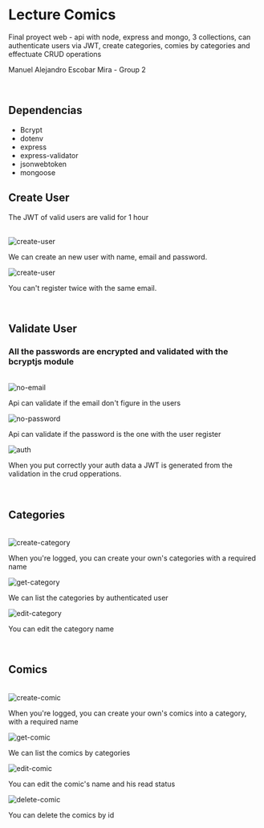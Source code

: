 # Lecture Comics
Final proyect web - api with node, express and mongo, 3 collections, can authenticate users via JWT, create categories, comies by categories and effectuate CRUD operations

Manuel Alejandro Escobar Mira - Group 2

<br>
<h2>Dependencias</h2>
<ul>
    <li>Bcrypt</li>
    <li>dotenv</li>
    <li>express</li>
    <li>express-validator</li>
    <li>jsonwebtoken</li>
    <li>mongoose</li>
</ul>

<h2>Create User</h2>
<p>The JWT of valid users are valid for 1 hour</p>
<br>
<img src="https://i.imgur.com/O6g39YR.png" alt="create-user" border="0">
<p>We can create an new user with name, email and password.</p>
<img src="https://i.imgur.com/H62Espc.png" alt="create-user" border="0">
<p>You can't register twice with the same email.</p>
<br>

<h2>Validate User</h2>
<h3>All the passwords are encrypted and validated with the bcryptjs module</h3>
<br>
<img src="https://i.imgur.com/YpiU93F.png" alt="no-email" border="0">
<p>Api can validate if the email don't figure in the users</p>
<img src="https://i.imgur.com/Ser3emd.png" alt="no-password" border="0">
<p>Api can validate if the password is the one with the user register </p>
<img src="https://i.imgur.com/EUqS3Qo.png" alt="auth" border="0">
<p>When you put correctly your auth data a JWT is generated from the validation in the crud opperations.</p>
<br>

<h2>Categories</h2>
<br>
<img src="https://i.imgur.com/IDBDEvw.png" alt="create-category" border="0">
<p>When you're logged, you can create your own's categories with a required name</p>
<img src="https://i.imgur.com/2wPAm7Y.png" alt="get-category" border="0">
<p>We can list the categories by authenticated user</p>
<img src="https://i.imgur.com/k07AxOQ.png" alt="edit-category" border="0">
<p>You can edit the category name</p>
<br>

<h2>Comics</h2>
<br>
<img src="https://i.imgur.com/wLtnalB.png" alt="create-comic" border="0">
<p>When you're logged, you can create your own's comics into a category, with a required name</p>
<img src="https://i.imgur.com/4YXRDTb.png" alt="get-comic" border="0">
<p>We can list the comics by categories</p>
<img src="https://i.imgur.com/ViA86xa.png" alt="edit-comic" border="0">
<p>You can edit the comic's name and his read status</p>
<img src="https://i.imgur.com/jPjlYIE.png" alt="delete-comic" border="0">
<p>You can delete the comics by id</p>
<br>
